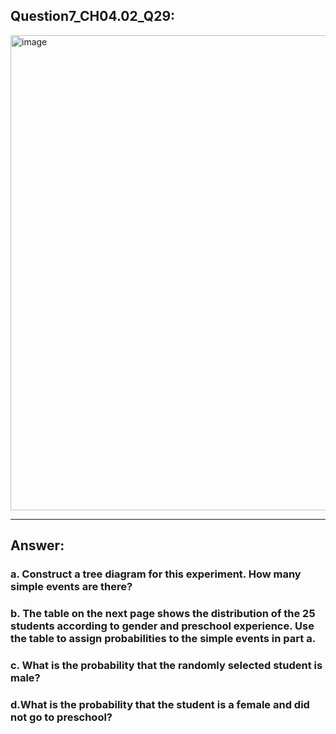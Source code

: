 ## Question7_CH04.02_Q29:
<img width="737" height="760" alt="image" src="https://github.com/user-attachments/assets/a0c78cdd-9895-4a63-ac4a-99d4002e1d6a" />

---
## Answer:
### a. Construct a tree diagram for this experiment. How many simple events are there?



### b. The table on the next page shows the distribution of the 25 students according to gender and preschool experience. Use the table to assign probabilities to the simple events in part a.

### c. What is the probability that the randomly selected student is male?


### d.What is the probability that the student is a female and did not go to preschool?
